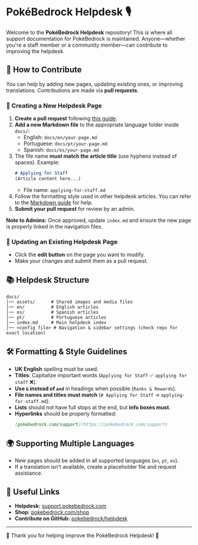 # PokéBedrock Helpdesk 🎙️  

Welcome to the **PokéBedrock Helpdesk** repository! This is where all support documentation for PokéBedrock is maintained. Anyone—whether you're a staff member or a community member—can contribute to improving the helpdesk.  

## 📖 How to Contribute  

You can help by adding new pages, updating existing ones, or improving translations. Contributions are made via **pull requests**.  

### 📝 Creating a New Helpdesk Page  

1. **Create a pull request** following [this guide](https://docs.github.com/pull-requests/collaborating-with-pull-requests/proposing-changes-to-your-work-with-pull-requests/creating-a-pull-request).  
2. **Add a new Markdown file** to the appropriate language folder inside `docs/`:  
   - English: `docs/en/your-page.md`  
   - Portuguese: `docs/pt/your-page.md`  
   - Spanish: `docs/es/your-page.md`  
3. The file name **must match the article title** (use hyphens instead of spaces). Example:  
   ```md
   # Applying for Staff  
   (Article content here...)
   ```  
   - File name: `applying-for-staff.md`  
4. Follow the formatting style used in other helpdesk articles. You can refer to the [Markdown guide](https://vitepress.dev/guide/markdown) for help.  
5. **Submit your pull request** for review by an admin.  

**Note to Admins:** Once approved, update `index.md` and ensure the new page is properly linked in the navigation files.  

### 🔄 Updating an Existing Helpdesk Page  

- Click the **edit button** on the page you want to modify.  
- Make your changes and submit them as a pull request.  

## 📚 Helpdesk Structure  

```
docs/  
│── assets/      # Shared images and media files  
│── en/          # English articles  
│── es/          # Spanish articles  
│── pt/          # Portuguese articles  
│── index.md     # Main helpdesk index  
│── <config file> # Navigation & sidebar settings (check repo for exact location)
```

## 🛠️ Formatting & Style Guidelines  

- **UK English** spelling must be used.  
- **Titles**: Capitalize important words (`Applying for Staff` ✅ `applying for staff` ❌).  
- **Use `&` instead of `and`** in headings when possible (`Ranks & Rewards`).  
- **File names and titles must match** (`# Applying for Staff` → `applying-for-staff.md`).  
- **Lists** should not have full stops at the end, but **info boxes must**.  
- **Hyperlinks** should be properly formatted:  
  ```md
  [pokebedrock.com/support](https://pokebedrock.com/support)
  ```  

## 🌍 Supporting Multiple Languages  

- New pages should be added in all supported languages (`en`, `pt`, `es`).  
- If a translation isn't available, create a placeholder file and request assistance.  

## 🔗 Useful Links  

- **Helpdesk:** [support.pokebedrock.com](https://support.pokebedrock.com)  
- **Shop:** [pokebedrock.com/shop](https://pokebedrock.com/shop)  
- **Contribute on GitHub:** [pokebedrock/helpdesk](https://github.com/pokebedrock/helpdesk)  

---

💙 Thank you for helping improve the PokéBedrock Helpdesk! 🚀
